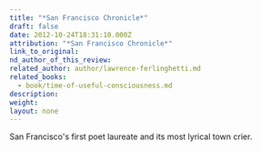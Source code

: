 ```yaml
---
title: "*San Francisco Chronicle*"
draft: false
date: 2012-10-24T18:31:10.000Z
attribution: "*San Francisco Chronicle*"
link_to_original:
nd_author_of_this_review:
related_author: author/lawrence-ferlinghetti.md
related_books:
  - book/time-of-useful-consciousness.md
description:
weight:
layout: none
---
```

San Francisco's first poet laureate and its most lyrical town crier.

